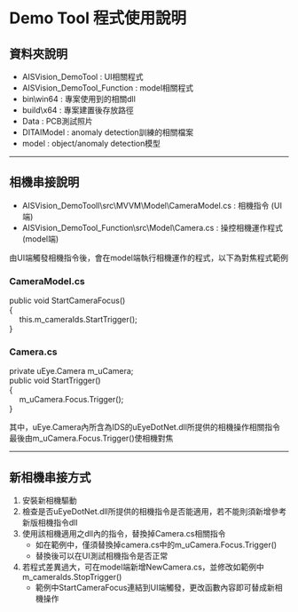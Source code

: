 Demo Tool 程式使用說明
===

## 資料夾說明
-	AISVision_DemoTool : UI相關程式
-	AISVision_DemoTool_Function : model相關程式
-	bin\win64 : 專案使用到的相關dll
-	build\x64 : 專案建置後存放路徑
-	Data : PCB測試照片
-	DITAIModel : anomaly detection訓練的相關檔案
-	model : object/anomaly detection模型

***

## 相機串接說明
-	AISVision_DemoTooll\src\MVVM\Model\CameraModel.cs : 相機指令 (UI端)
-	AISVision_DemoTool_Function\src\Model\Camera.cs : 操控相機運作程式 (model端)

由UI端觸發相機指令後，會在model端執行相機運作的程式，以下為對焦程式範例

### CameraModel.cs
public void StartCameraFocus()  
{  
&emsp; this.m_cameraIds.StartTrigger();  
}

### Camera.cs
private uEye.Camera m_uCamera;  
public void StartTrigger()  
{  
&emsp; m_uCamera.Focus.Trigger();  
}

其中，uEye.Camera內所含為IDS的uEyeDotNet.dll所提供的相機操作相關指令  
最後由m_uCamera.Focus.Trigger()使相機對焦

***

## 新相機串接方式
1.  安裝新相機驅動
2.	檢查是否uEyeDotNet.dll所提供的相機指令是否能適用，若不能則須新增參考新版相機指令dll
3.	使用該相機適用之dll內的指令，替換掉Camera.cs相關指令
    - 如在範例中，僅須替換掉camera.cs中的m_uCamera.Focus.Trigger()
    - 替換後可以在UI測試相機指令是否正常
4.	若程式差異過大，可在model端新增NewCamera.cs，並修改如範例中m_cameraIds.StopTrigger()
    - 範例中StartCameraFocus連結到UI端觸發，更改函數內容即可替成新相機操作
